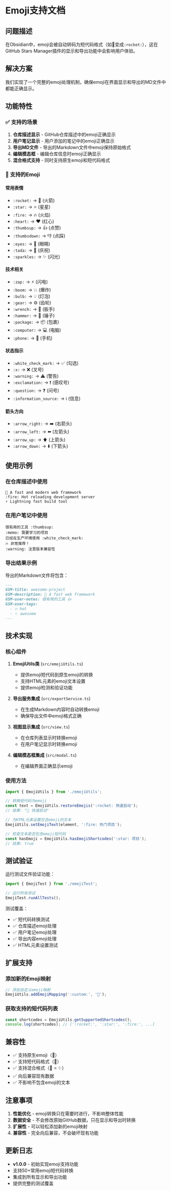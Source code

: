 # Emoji支持文档

## 问题描述

在Obsidian中，emoji会被自动转码为短代码格式（如🚀变成`:rocket:`），这在GitHub Stars Manager插件的显示和导出功能中会影响用户体验。

## 解决方案

我们实现了一个完整的emoji处理机制，确保emoji在界面显示和导出的MD文件中都能正确显示。

## 功能特性

### ✅ 支持的场景

1. **仓库描述显示** - GitHub仓库描述中的emoji正确显示
2. **用户笔记显示** - 用户添加的笔记中的emoji正确显示  
3. **导出MD文件** - 导出的Markdown文件中emoji保持原始格式
4. **编辑模态框** - 编辑仓库信息时emoji正确显示
5. **混合格式支持** - 同时支持原生emoji和短代码格式

### 🚀 支持的Emoji

#### 常用表情
- `:rocket:` → 🚀 (火箭)
- `:star:` → ⭐ (星星)
- `:fire:` → 🔥 (火焰)
- `:heart:` → ❤️ (红心)
- `:thumbsup:` → 👍 (点赞)
- `:thumbsdown:` → 👎 (点踩)
- `:eyes:` → 👀 (眼睛)
- `:tada:` → 🎉 (庆祝)
- `:sparkles:` → ✨ (闪光)

#### 技术相关
- `:zap:` → ⚡ (闪电)
- `:boom:` → 💥 (爆炸)
- `:bulb:` → 💡 (灯泡)
- `:gear:` → ⚙️ (齿轮)
- `:wrench:` → 🔧 (扳手)
- `:hammer:` → 🔨 (锤子)
- `:package:` → 📦 (包裹)
- `:computer:` → 💻 (电脑)
- `:phone:` → 📱 (手机)

#### 状态指示
- `:white_check_mark:` → ✅ (勾选)
- `:x:` → ❌ (叉号)
- `:warning:` → ⚠️ (警告)
- `:exclamation:` → ❗ (感叹号)
- `:question:` → ❓ (问号)
- `:information_source:` → ℹ️ (信息)

#### 箭头方向
- `:arrow_right:` → ➡️ (右箭头)
- `:arrow_left:` → ⬅️ (左箭头)
- `:arrow_up:` → ⬆️ (上箭头)
- `:arrow_down:` → ⬇️ (下箭头)

## 使用示例

### 在仓库描述中使用

```
🚀 A fast and modern web framework
:fire: Hot reloading development server  
⚡ Lightning fast build tool
```

### 在用户笔记中使用

```
很有用的工具 :thumbsup:
:memo: 需要学习的项目
已经在生产环境使用 :white_check_mark:
🔥 非常推荐！
:warning: 注意版本兼容性
```

### 导出结果示例

导出的Markdown文件将包含：

```markdown
---
GSM-title: awesome-project
GSM-description: 🚀 A fast web framework
GSM-user-notes: 很有用的工具 👍
GSM-user-tags:
  - 🔥 hot
  - ✨ awesome
---
```

## 技术实现

### 核心组件

1. **EmojiUtils类** (`src/emojiUtils.ts`)
   - 提供emoji短代码到原生emoji的转换
   - 支持HTML元素的emoji文本设置
   - 提供emoji检测和验证功能

2. **导出服务集成** (`src/exportService.ts`)
   - 在生成Markdown内容时自动转换emoji
   - 确保导出文件中emoji格式正确

3. **视图显示集成** (`src/view.ts`)
   - 在仓库列表显示时转换emoji
   - 在用户笔记显示时转换emoji

4. **编辑模态框集成** (`src/modal.ts`)
   - 在编辑界面正确显示emoji

### 使用方法

```typescript
import { EmojiUtils } from './emojiUtils';

// 转换短代码为emoji
const text = EmojiUtils.restoreEmojis(':rocket: 快速启动');
// 结果: "🚀 快速启动"

// 为HTML元素设置包含emoji的文本
EmojiUtils.setEmojiText(element, ':fire: 热门项目');

// 检查文本是否包含emoji短代码
const hasEmoji = EmojiUtils.hasEmojiShortcodes(':star: 项目');
// 结果: true
```

## 测试验证

运行测试文件验证功能：

```typescript
import { EmojiTest } from './emojiTest';

// 运行所有测试
EmojiTest.runAllTests();
```

测试覆盖：
- ✅ 短代码转换测试
- ✅ 仓库描述emoji处理
- ✅ 用户笔记emoji处理  
- ✅ 导出内容emoji处理
- ✅ HTML元素设置测试

## 扩展支持

### 添加新的Emoji映射

```typescript
// 添加自定义emoji映射
EmojiUtils.addEmojiMapping(':custom:', '🎯');
```

### 获取支持的短代码列表

```typescript
const shortcodes = EmojiUtils.getSupportedShortcodes();
console.log(shortcodes); // [':rocket:', ':star:', ':fire:', ...]
```

## 兼容性

- ✅ 支持原生emoji（🚀）
- ✅ 支持短代码格式（:rocket:）
- ✅ 支持混合格式（🚀 :star: ✨）
- ✅ 向后兼容现有数据
- ✅ 不影响不包含emoji的文本

## 注意事项

1. **性能优化** - emoji转换只在需要时进行，不影响整体性能
2. **数据安全** - 不会修改原始GitHub数据，只在显示和导出时转换
3. **扩展性** - 可以轻松添加新的emoji映射
4. **兼容性** - 完全向后兼容，不会破坏现有功能

## 更新日志

- **v1.0.0** - 初始实现emoji支持功能
- 支持50+常用emoji短代码转换
- 集成到所有显示和导出功能
- 提供完整的测试覆盖